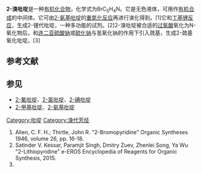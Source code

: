**2-溴吡啶**是一种[有机化合物](../Page/有机化合物.md "wikilink")，化学式为BrC<sub>5</sub>H<sub>4</sub>N。它是无色液体，可用作[有机合成](../Page/有机合成.md "wikilink")的中间体。它可由[2-氨基吡啶](../Page/2-氨基吡啶.md "wikilink")的[重氮化反应](../Page/重氮化反应.md "wikilink")再进行溴化得到。\[1\]它和[丁基锂反应](https://zh.wikipedia.org/wiki/丁基锂 "wikilink")，生成2-锂代吡啶，一种多功能的试剂。\[2\]2-溴吡啶被合适的[过氧酸](../Page/过氧酸.md "wikilink")氧化为N-氧化物后，和[连二亚硫酸钠](../Page/连二亚硫酸钠.md "wikilink")或[硫化钠](../Page/硫化钠.md "wikilink")与氢氧化钠的作用下引入巯基，生成2-巯基氧化吡啶。\[3\]

## 参考文献

<references />

## 参见

  - [2-氟吡啶](https://zh.wikipedia.org/wiki/2-氟吡啶 "wikilink")、[2-氯吡啶](../Page/2-氯吡啶.md "wikilink")、[2-碘吡啶](https://zh.wikipedia.org/wiki/2-碘吡啶 "wikilink")
  - [2-甲基吡啶](../Page/2-甲基吡啶.md "wikilink")、[2-氨基吡啶](../Page/2-氨基吡啶.md "wikilink")

[Category:吡啶](https://zh.wikipedia.org/wiki/Category:吡啶 "wikilink") [Category:溴代芳烃](https://zh.wikipedia.org/wiki/Category:溴代芳烃 "wikilink")

1.  Allen, C. F. H.; Thirtle, John R. "2-Bromopyridine" Organic Syntheses 1946, volume 26, pp. 16-18.
2.  Satinder V. Kessar, Paramjit Singh, Dmitry Zuev, Zhenlei Song, Ya Wu "2-Lithiopyridine" e-EROS Encyclopedia of Reagents for Organic Synthesis, 2015.
3.